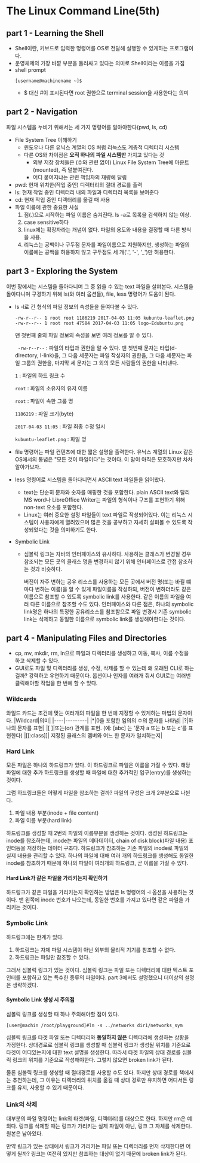 # The Linux Command Line(5th)

## part 1 - Learning the Shell

- Shell이란, 키보드로 입력한 명령어를 OS로 전달해 실행할 수 있게하는 프로그램이다.
- 운영체제의 가장 바깥 부분을 둘러싸고 있다는 의미로 Shell이라는 이름을 가짐
- shell prompt
  ```
  [username@machinename ~]$
  ```
  - $ 대신 #이 표시된다면 root 권한으로 terminal session을 사용한다는 의미

## part 2 - Navigation

파일 시스템을 누비기 위해서는 세 가지 명령어를 알아야한다(pwd, ls, cd)

- File System Tree 이해하기
  - 윈도우나 다른 유닉스 계열의 OS 처럼 리눅스도 계층적 디렉터리 시스템
  - 다른 OS와 차이점은 **오직 하나의 파일 시스템만** 가지고 있다는 것
    - 외부 저장 장치들은 (수와 관련 없이) Linux File System Tree에 마운트(mounted), 즉 덭붙여진다.
    - 어디 붙여지냐는 관련 책임자의 재량에 달림
- pwd: 현재 위치한(작업 중인) 디렉터리의 절대 경로를 출력
- ls: 현재 작업 중인 디렉터리 내의 파일과 디렉터리 목록을 보여준다
- cd: 현재 작업 중인 디렉터리를 옮길 때 사용
- 파일 이름에 관한 중요한 사실
  1. 점(.)으로 시작하는 파일 이름은 숨겨진다. ls -a로 목록을 검색하지 않는 이상.
  2. case sensitive하다
  3. linux에는 확장자라는 개념이 없다. 파일의 용도와 내용을 결정할 때 다른 방식을 사용.
  4. 리눅스는 공백이나 구두점 문자를 파일이름으로 지원하지만, 생성하는 파일의 이름에는 공백을 허용하지 않고 구두점도 세 개('.', '-', '\_')만 허용한다.

## part 3 - Exploring the System

이번 장에서는 시스템을 돌아다니며 그 중 읽을 수 있는 text 파일을 살펴본다. 시스템을 돌아다니며 구경하기 위해 ls(와 여러 옵션들), file, less 명령어가 도움이 된다.

- ls -l로 긴 형식의 파일 정보의 속성들을 들여다볼 수 있다.

  ```
  -rw-r--r-- 1 root root 1186219 2017-04-03 11:05 kubuntu-leaflet.png
  -rw-r--r-- 1 root root 47584 2017-04-03 11:05 logo-Edubuntu.png
  ```

  맨 첫번째 줄의 파일 정보의 속성을 보면 여러 정보를 알 수 있다.

  ` -rw-r--r--` : 파일의 타입과 권한을 알 수 있다. 맨 첫번째 문자는 타입(d-directory, l-link)을, 그 다음 세문자는 파일 작성자의 권한을, 그 다음 세문자는 파일 그룹의 권한을, 마지막 세 문자는 그 외의 모든 사람들의 권한을 나타낸다.

  `1` : 파일의 하드 링크 수

  `root` : 파일의 소유자의 유저 이름

  `root` : 파일이 속한 그룹 명

  `1186219` : 파일 크기(byte)

  `2017-04-03 11:05` : 파일 최종 수정 일시

  `kubuntu-leaflet.png` : 파일 명

- file 명령어는 파일 컨텐츠에 대한 짧은 설명을 출력한다. 유닉스 계열의 Linux 같은 OS에서의 통념은 "모든 것이 파일이다"는 것이다. 이 말이 아직은 모호하지만 차차 알아가보자.
- less 명령어로 시스템을 돌아다니면서 ASCII text 파일들을 읽어봤다.
  - text는 단순히 문자와 숫자를 매핑한 것을 포함한다. plain ASCII text와 달리 MS word나 LibreOffice Writer는 파일의 형식이나 구조를 표현하기 위해 non-text 요소를 포함한다.
  - Linux는 여러 중요한 설정 파일들이 text 파일로 작성되어있다. 이는 리눅스 시스템이 사용자에게 열려있으며 많은 것을 공부하고 자세히 살펴볼 수 있도록 작성되었다는 것을 의미하기도 한다.
- Symbolic Link

  - 심볼릭 링크는 자바의 인터페이스와 유사하다. 사용하는 클래스가 변경될 경우 참조되는 모든 곳의 클래스 명을 변경하지 않기 위해 인터페이스로 간접 참조하는 것과 비슷하다.

    버전이 자주 변하는 공유 리소스를 사용하는 모든 곳에서 버전 명(또는 바뀔 떄마다 변하는 이름)을 알 수 있게 파일이름을 작성하되, 버전이 변하더라도 같은 이름으로 참조할 수 있도록 symbolic link를 사용한다. 같은 이름의 파일을 여러 다른 이름으로 참조할 수도 있다. 인터페이스와 다른 점은, 하나의 symbolic link명은 하나의 특정한 공유리소스를 참조함으로 파일 변경시 기존 symbolic link는 삭제하고 동일한 이름으로 symbolic link를 생성해야한다는 것이다.

## part 4 - Manipulating Files and Directories

- cp, mv, mkdir, rm, ln으로 파일과 디렉터리를 생성하고 이동, 복사, 이름 수정을 하고 삭제할 수 있다.
- GUI로도 파일 및 디렉터리를 생성, 수정, 삭제를 할 수 있는데 왜 오래된 CLI로 하는걸까? 강력하고 유연하기 때문이다. 옵션이나 인자를 여러개 줘서 GUI로는 여러번 클릭해야할 작업을 한 번에 할 수 있다.

### Wildcards

와일드 카드는 조건에 맞는 여러개의 파일을 한 번에 지정할 수 있게하는 마법의 문자이다.
|Wildcard|의미|
|----|---------|
|\*|0을 포함한 임의의 수의 문자를 나타냄|
|?|하나의 문자를 표현|
|[ ]|또는(or) 관계를 표현. (예: [abc] 는 '문자 a 또는 b 또는 c'를 표현한다)
|[[:class]]| 지정된 클래스의 멤버와 어느 한 문자가 일치하는지|

### Hard Link

모든 파일은 하나의 하드링크가 있다. 이 하드링크로 파일은 이름을 가질 수 있다. 해당 파일에 대한 추가 하드링크를 생성할 때 파일에 대한 추가적인 입구(entry)를 생성하는 것이다.

그럼 하드링크들은 어떻게 파일을 참조하는 걸까? 파일의 구성은 크개 2부분으로 나뉜다.

1. 파일 내용 부분(inode + file content)
2. 파일 이름 부분(hard link)

하드링크를 생성할 때 2번의 파일의 이름부분을 생성하는 것이다. 생성된 하드링크는 inode를 참조하는데,
inode는 파일의 메타데이터, chain of disk block(파일 내용) 포인터등을 저장하는 데이터 구조다. 하드링크가 참조하는 기존 파일의 inode로 파일의 실제 내용을 관리할 수 있다. 하나의 파일에 대해 여러 개의 하드링크를 생성해도 동일한 inode를 참조하기 때문에 하나의 파일이 여러개의 하드링크, 곧 이름을 가질 수 있다.

#### Hard Link가 같은 파일을 가리키는지 확인하기

하드링크가 같은 파일을 가리키는지 확인하는 방법은 ls 명령어의 -i 옵션을 사용하는 것이다. 맨 왼쪽에 inode 번호가 나오는데, 동일한 번호를 가지고 있다면 같은 파일을 가리키는 것이다.

### Symbolic Link

하드링크에는 한계가 있다.

1. 하드링크는 자체 파일 시스템이 아닌 외부의 물리적 기기를 참조할 수 없다.
2. 하드링크는 파일만 참조할 수 있다.

그래서 심볼릭 링크가 있는 것이다. 심볼릭 링크는 파일 또는 디렉터리에 대한 텍스트 포인터를 포함하고 있는 특수한 종류의 파일이다. part 3에서도 설명했으니 더이상의 설명은 생략하겠다.

#### Symbolic Link 생성 시 주의점

심볼릭 링크를 생성할 때 하나 주의해야할 점이 있다.

```
[user@machin /root/playground]#ln -s ../networks dir1/networks_sym
```

심볼릭 링크를 타겟 파일 또는 디렉터리와 **동일하지 않은** 디렉터리에 생성하는 상황을 가정한다. 상대경로로 심볼릭 링크를 생성할 때 심볼릭 링크가 생성될 위치를 기준으로 타겟이 어디있는지에 대한 text 설명을 생성한다. 따라서 타겟 파일의 상대 경로를 심볼릭 링크의 위치를 기준으로 작성해야한다. 그렇지 않으면 broken link가 된다.

물론 심볼릭 링크를 생성할 때 절대경로를 사용할 수도 있다. 하지만 상대 경로를 책에서는 추천하는데, 그 이유는 디렉터리의 위치를 옮길 때 상대 경로만 유지하면 어디서든 링크를 유지, 사용할 수 있기 때문이다.

### Link의 삭제

대부분의 파일 명령어는 link의 타겟(파일, 디렉터리)를 대상으로 한다. 하지만 rm은 예외다. 링크를 삭제할 때는 링크가 가리키는 실제 파일이 아닌, 링크 그 자체를 삭제한다. 원본은 남아있다.

만약 링크가 있는 상태에서 링크가 가리키는 파일 또는 디렉터리를 먼저 삭제한다면 어떻게 될까? 링크는 여전히 있지만 참조하는 대상이 없기 때문에 broken link가 된다.
